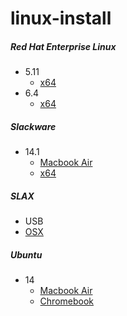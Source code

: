 # linux-install


##### Red Hat Enterprise Linux
* 5.11
  * [x64](/docs/rhel/5.11/x64.md)
* 6.4
  * [x64](/docs/rhel/6.4/x64.md)

##### Slackware
* 14.1
  * [Macbook Air](/docs/slackware/14.1/macbook-air.md)
  * [x64](/docs/slackware/14.1/x64.md)

##### SLAX
* USB
 * [OSX](/docs/slax/usb/osx.md)

##### Ubuntu
* 14
  * [Macbook Air](/docs/ubuntu/14/macbook-air.md)
  * [Chromebook](/docs/ubuntu/chromebook.md)
